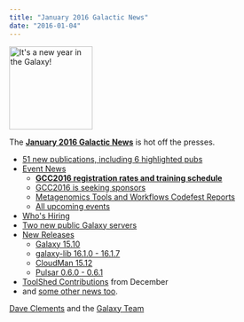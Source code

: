 ```yaml
---
title: "January 2016 Galactic News"
date: "2016-01-04"
---
```

<div class='right'>
<a href='/galaxy-updates/2016-01/'><img src="/images/galaxy-logos/GalaxyNews.png" alt="It's a new year in the Galaxy!" width=150 /></a><br />
</div>

The **[January 2016 Galactic News](/galaxy-updates/2016-01/)** is hot off the presses.
* [51 new publications, including 6 highlighted pubs](/galaxy-updates/2016-01/#new-papers)
* [Event News](/galaxy-updates/2016-01/#events)
  * **[GCC2016 registration rates and training schedule](/galaxy-updates/2016-01/#gcc2016-website-is-online)**
  * [GCC2016 is seeking sponsors](/galaxy-updates/2016-01/#seeking-sponsors)
  * [Metagenomics Tools and Workflows Codefest Reports](/galaxy-updates/2016-01/#metagenomics-tools-and-workflows-codefest-reports)
  * [All upcoming events](/galaxy-updates/2016-01/#upcoming-events)
* [Who's Hiring](/galaxy-updates/2016-01/#whos-hiring)
* [Two new public Galaxy servers](/galaxy-updates/2016-01/#new-public-galaxy-servers)
* [New Releases](/galaxy-updates/2016-01/#releases)
  * [Galaxy 15.10](/galaxy-updates/2016-01/#galaxy-1510)
  * [galaxy-lib 16.1.0 - 16.1.7](/galaxy-updates/2016-01/#galaxy-lib-1610---1617)
  * [CloudMan 15.12](/galaxy-updates/2016-01/#cloudman-1512)
  * [Pulsar 0.6.0 - 0.6.1](/galaxy-updates/2016-01/#pulsar-060---061)
* [ToolShed Contributions](/galaxy-updates/2016-01/#toolshed-contributions) from December
* and [some other news too](/galaxy-updates/2016-01/#other-news).

[Dave Clements](/people/dave-clements/) and the [Galaxy Team](/galaxy-team/)
